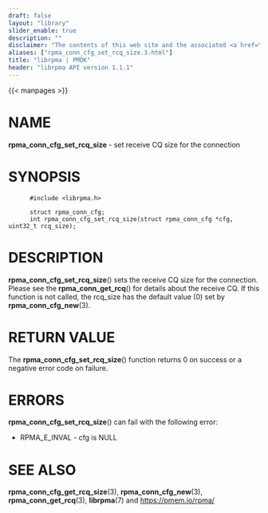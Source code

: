 ```yaml
---
draft: false
layout: "library"
slider_enable: true
description: ""
disclaimer: "The contents of this web site and the associated <a href=\"https://github.com/pmem\">GitHub repositories</a> are BSD-licensed open source."
aliases: ["rpma_conn_cfg_set_rcq_size.3.html"]
title: "librpma | PMDK"
header: "librpma API version 1.1.1"
---
```

{{< manpages >}}

[comment]: <> (SPDX-License-Identifier: BSD-3-Clause)
[comment]: <> (Copyright 2020-2023, Intel Corporation)

# NAME

**rpma_conn_cfg_set_rcq_size** - set receive CQ size for the connection

# SYNOPSIS

          #include <librpma.h>

          struct rpma_conn_cfg;
          int rpma_conn_cfg_set_rcq_size(struct rpma_conn_cfg *cfg, uint32_t rcq_size);

# DESCRIPTION

**rpma_conn_cfg_set_rcq_size**() sets the receive CQ size for the
connection. Please see the **rpma_conn_get_rcq**() for details about the
receive CQ. If this function is not called, the rcq_size has the default
value (0) set by **rpma_conn_cfg_new**(3).

# RETURN VALUE

The **rpma_conn_cfg_set_rcq_size**() function returns 0 on success or a
negative error code on failure.

# ERRORS

**rpma_conn_cfg_set_rcq_size**() can fail with the following error:

-   RPMA_E\_INVAL - cfg is NULL

# SEE ALSO

**rpma_conn_cfg_get_rcq_size**(3), **rpma_conn_cfg_new**(3),
**rpma_conn_get_rcq**(3), **librpma**(7) and https://pmem.io/rpma/
